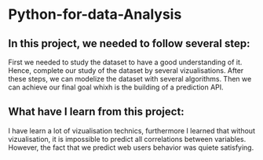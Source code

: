 # Python-for-data-Analysis

In this project, we needed to follow several step: 
-
  First we needed to study the dataset to have a good understanding of it. Hence, complete our study of the dataset by several vizualisations. 
After these steps, we can modelize the dataset with several algorithms. Then we can achieve our final goal whixh is the building of a prediction API. 

What have I learn from this project:
-
  I have learn a lot of vizualisation technics, furthermore I learned that without vizualisation, it is impossible to predict all correlations
between variables. However, the fact that we predict web users behavior was quiete satisfying. 





